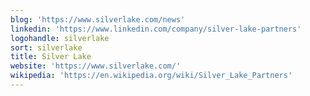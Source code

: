 ```yaml
---
blog: 'https://www.silverlake.com/news'
linkedin: 'https://www.linkedin.com/company/silver-lake-partners'
logohandle: silverlake
sort: silverlake
title: Silver Lake
website: 'https://www.silverlake.com/'
wikipedia: 'https://en.wikipedia.org/wiki/Silver_Lake_Partners'
---
```

